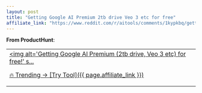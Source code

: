 ```yaml
---
layout: post
title: "Getting Google AI Premium 2tb drive Veo 3 etc for free"
affiliate_link: "https://www.reddit.com/r/aitools/comments/1kypkbq/getting_google_ai_premium_2tb_drive_veo_3_etc_for/?ref=autoverse&utm_source=autoverse"
---
```


**From ProductHunt**:  
*<table> <tr><td> <a href='https://www.reddit.com/r/aitools/comments/1kypkbq/getting_google_ai_premium_2tb_drive_veo_3_etc_for/'> <img alt='Getting Google AI Premium (2tb drive, Veo 3 etc) for free!' s...*

🔥 Trending → [Try Tool]({{ page.affiliate_link }})  

